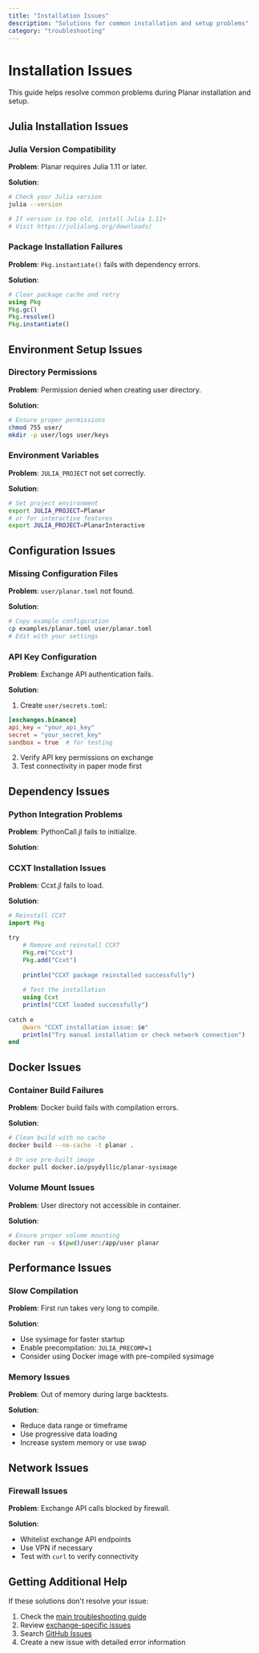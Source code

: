```yaml
---
title: "Installation Issues"
description: "Solutions for common installation and setup problems"
category: "troubleshooting"
---
```


# Installation Issues

This guide helps resolve common problems during Planar installation and setup.

## Julia Installation Issues

### Julia Version Compatibility

**Problem**: Planar requires Julia 1.11 or later.

**Solution**:
```bash
# Check your Julia version
julia --version

# If version is too old, install Julia 1.11+
# Visit https://julialang.org/downloads/
```

### Package Installation Failures

**Problem**: `Pkg.instantiate()` fails with dependency errors.

**Solution**:
```julia
# Clear package cache and retry
using Pkg
Pkg.gc()
Pkg.resolve()
Pkg.instantiate()
```

## Environment Setup Issues

### Directory Permissions

**Problem**: Permission denied when creating user directory.

**Solution**:
```bash
# Ensure proper permissions
chmod 755 user/
mkdir -p user/logs user/keys
```

### Environment Variables

**Problem**: `JULIA_PROJECT` not set correctly.

**Solution**:
```bash
# Set project environment
export JULIA_PROJECT=Planar
# or for interactive features
export JULIA_PROJECT=PlanarInteractive
```

## Configuration Issues

### Missing Configuration Files

**Problem**: `user/planar.toml` not found.

**Solution**:
```bash
# Copy example configuration
cp examples/planar.toml user/planar.toml
# Edit with your settings
```

### API Key Configuration

**Problem**: Exchange API authentication fails.

**Solution**:
1. Create `user/secrets.toml`:
```toml
[exchanges.binance]
api_key = "your_api_key"
secret = "your_secret_key"
sandbox = true  # for testing
```

2. Verify API key permissions on exchange
3. Test connectivity in paper mode first

## Dependency Issues

### Python Integration Problems

**Problem**: PythonCall.jl fails to initialize.

**Solution**:

### CCXT Installation Issues

**Problem**: Ccxt.jl fails to load.

**Solution**:
```julia
# Reinstall CCXT
import Pkg

try
    # Remove and reinstall CCXT
    Pkg.rm("Ccxt")
    Pkg.add("Ccxt")
    
    println("CCXT package reinstalled successfully")
    
    # Test the installation
    using Ccxt
    println("CCXT loaded successfully")
    
catch e
    @warn "CCXT installation issue: $e"
    println("Try manual installation or check network connection")
end
```

## Docker Issues

### Container Build Failures

**Problem**: Docker build fails with compilation errors.

**Solution**:
```bash
# Clean build with no cache
docker build --no-cache -t planar .

# Or use pre-built image
docker pull docker.io/psydyllic/planar-sysimage
```

### Volume Mount Issues

**Problem**: User directory not accessible in container.

**Solution**:
```bash
# Ensure proper volume mounting
docker run -v $(pwd)/user:/app/user planar
```

## Performance Issues

### Slow Compilation

**Problem**: First run takes very long to compile.

**Solution**:
- Use sysimage for faster startup
- Enable precompilation: `JULIA_PRECOMP=1`
- Consider using Docker image with pre-compiled sysimage

### Memory Issues

**Problem**: Out of memory during large backtests.

**Solution**:
- Reduce data range or timeframe
- Use progressive data loading
- Increase system memory or use swap

## Network Issues



### Firewall Issues

**Problem**: Exchange API calls blocked by firewall.

**Solution**:
- Whitelist exchange API endpoints
- Use VPN if necessary
- Test with `curl` to verify connectivity

## Getting Additional Help

If these solutions don't resolve your issue:

1. Check the [main troubleshooting guide](../index.md)
2. Review [exchange-specific issues](exchange-issues.md)
3. Search [GitHub Issues](https://github.com/defnlnotme/Planar.jl/issues)
4. Create a new issue with detailed error information